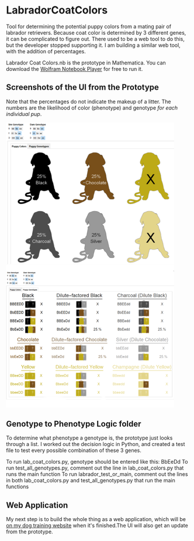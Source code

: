 # LabradorCoatColors
Tool for determining the potential puppy colors from a mating pair of labrador retrievers. Because coat color is determined by 3 different genes, it can be complicated to figure out. There used to be a web tool to do this, but the developer stopped supporting it. I am building a similar web tool, with the addition of percentages. 

Labrador Coat Colors.nb is the prototype in Mathematica. You can download the [Wolfram Notebook Player](https://www.wolfram.com/player/) for free to run it. 

## Screenshots of the UI from the Prototype
Note that the percentages do not indicate the makeup of a litter. The numbers are the likelihood of color (phenotype) and genotype _for each individual pup_.

<img src="/prototype_phenotypes_gui.png" alt="prototype phenotypes interface" width="460"> <img src="/prototype_genotypes_gui.png" alt="prototype genotypes interface">

## Genotype to Phenotype Logic folder
To determine what phenotype a genotype is, the prototype just looks through a list. I worked out the decision logic in Python, and created a test file to test every possible combination of these 3 genes.

To run lab_coat_colors.py, genotype should be entered like this: BbEeDd
To run test_all_genotypes.py, comment out the line in lab_coat_colors.py that runs the main function
To run labrador_test_or_main, comment out the lines in both lab_coat_colors.py and test_all_genotypes.py that run the main functions

## Web Application
My next step is to build the whole thing as a web application, which will be [on my dog training website](http://trainingsuperdogs.com/labrador-coat-colors-tool.html) when it's finished.The UI will also get an update from the prototype.
